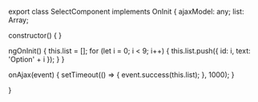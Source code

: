 export class SelectComponent implements OnInit {
  ajaxModel: any;
  list: Array<any>;

  constructor() { }

  ngOnInit() {
    this.list = [];
    for (let i = 0; i < 9; i++) {
      this.list.push({
        id: i,
        text: 'Option' + i
      });
    }
  }

  onAjax(event) {
    setTimeout(() => {
      event.success(this.list);
    }, 1000);
  }

}
